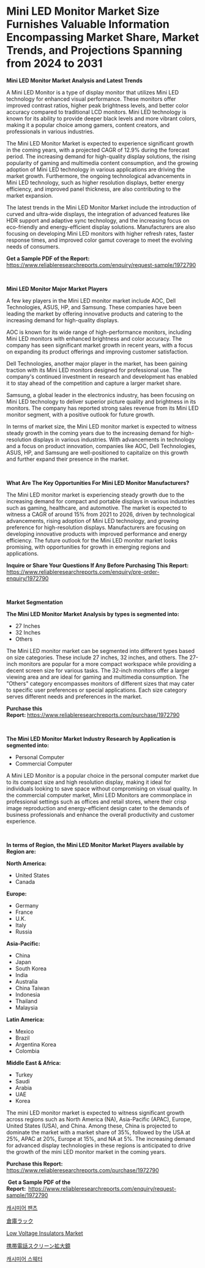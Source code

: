 <p><h1>Mini LED Monitor Market Size Furnishes Valuable Information Encompassing Market Share, Market Trends, and Projections Spanning from 2024 to 2031</h1></p><p><strong>Mini LED Monitor Market Analysis and Latest Trends</strong></p>
<p><p>A Mini LED Monitor is a type of display monitor that utilizes Mini LED technology for enhanced visual performance. These monitors offer improved contrast ratios, higher peak brightness levels, and better color accuracy compared to traditional LCD monitors. Mini LED technology is known for its ability to provide deeper black levels and more vibrant colors, making it a popular choice among gamers, content creators, and professionals in various industries.</p><p>The Mini LED Monitor Market is expected to experience significant growth in the coming years, with a projected CAGR of 12.9% during the forecast period. The increasing demand for high-quality display solutions, the rising popularity of gaming and multimedia content consumption, and the growing adoption of Mini LED technology in various applications are driving the market growth. Furthermore, the ongoing technological advancements in Mini LED technology, such as higher resolution displays, better energy efficiency, and improved panel thickness, are also contributing to the market expansion.</p><p>The latest trends in the Mini LED Monitor Market include the introduction of curved and ultra-wide displays, the integration of advanced features like HDR support and adaptive sync technology, and the increasing focus on eco-friendly and energy-efficient display solutions. Manufacturers are also focusing on developing Mini LED monitors with higher refresh rates, faster response times, and improved color gamut coverage to meet the evolving needs of consumers.</p></p>
<p><strong>Get a Sample PDF of the Report:&nbsp;</strong> <a href="https://www.reliableresearchreports.com/enquiry/request-sample/1972790">https://www.reliableresearchreports.com/enquiry/request-sample/1972790</a></p>
<p>&nbsp;</p>
<p><strong>Mini LED Monitor Major Market Players</strong></p>
<p><p>A few key players in the Mini LED monitor market include AOC, Dell Technologies, ASUS, HP, and Samsung. These companies have been leading the market by offering innovative products and catering to the increasing demand for high-quality displays. </p><p>AOC is known for its wide range of high-performance monitors, including Mini LED monitors with enhanced brightness and color accuracy. The company has seen significant market growth in recent years, with a focus on expanding its product offerings and improving customer satisfaction.</p><p>Dell Technologies, another major player in the market, has been gaining traction with its Mini LED monitors designed for professional use. The company's continued investment in research and development has enabled it to stay ahead of the competition and capture a larger market share.</p><p>Samsung, a global leader in the electronics industry, has been focusing on Mini LED technology to deliver superior picture quality and brightness in its monitors. The company has reported strong sales revenue from its Mini LED monitor segment, with a positive outlook for future growth.</p><p>In terms of market size, the Mini LED monitor market is expected to witness steady growth in the coming years due to the increasing demand for high-resolution displays in various industries. With advancements in technology and a focus on product innovation, companies like AOC, Dell Technologies, ASUS, HP, and Samsung are well-positioned to capitalize on this growth and further expand their presence in the market.</p></p>
<p>&nbsp;</p>
<p><strong>What Are The Key Opportunities For Mini LED Monitor Manufacturers?</strong></p>
<p><p>The Mini LED monitor market is experiencing steady growth due to the increasing demand for compact and portable displays in various industries such as gaming, healthcare, and automotive. The market is expected to witness a CAGR of around 15% from 2021 to 2026, driven by technological advancements, rising adoption of Mini LED technology, and growing preference for high-resolution displays. Manufacturers are focusing on developing innovative products with improved performance and energy efficiency. The future outlook for the Mini LED monitor market looks promising, with opportunities for growth in emerging regions and applications.</p></p>
<p><strong>Inquire or Share Your Questions If Any Before Purchasing This Report:</strong> <a href="https://www.reliableresearchreports.com/enquiry/pre-order-enquiry/1972790">https://www.reliableresearchreports.com/enquiry/pre-order-enquiry/1972790</a></p>
<p>&nbsp;</p>
<p><strong>Market Segmentation</strong></p>
<p><strong>The Mini LED Monitor Market Analysis by types is segmented into:</strong></p>
<p><ul><li>27 Inches</li><li>32 Inches</li><li>Others</li></ul></p>
<p><p>The Mini LED monitor market can be segmented into different types based on size categories. These include 27 inches, 32 inches, and others. The 27-inch monitors are popular for a more compact workspace while providing a decent screen size for various tasks. The 32-inch monitors offer a larger viewing area and are ideal for gaming and multimedia consumption. The "Others" category encompasses monitors of different sizes that may cater to specific user preferences or special applications. Each size category serves different needs and preferences in the market.</p></p>
<p><strong>Purchase this Report:&nbsp;</strong><a href="https://www.reliableresearchreports.com/purchase/1972790">https://www.reliableresearchreports.com/purchase/1972790</a></p>
<p>&nbsp;</p>
<p><strong>The Mini LED Monitor Market Industry Research by Application is segmented into:</strong></p>
<p><ul><li>Personal Computer</li><li>Commercial Computer</li></ul></p>
<p><p>A Mini LED Monitor is a popular choice in the personal computer market due to its compact size and high resolution display, making it ideal for individuals looking to save space without compromising on visual quality. In the commercial computer market, Mini LED Monitors are commonplace in professional settings such as offices and retail stores, where their crisp image reproduction and energy-efficient design cater to the demands of business professionals and enhance the overall productivity and customer experience.</p></p>
<p>&nbsp;</p>
<p><strong>In terms of Region, the Mini LED Monitor Market Players available by Region are:</strong></p>
<p>
    <p> <strong> North America: </strong>
        <ul>
            <li>United States</li>
            <li>Canada</li>
        </ul>
        </p> 
    <p> <strong> Europe: </strong>
        <ul>
            <li>Germany</li>
            <li>France</li>
            <li>U.K.</li>
            <li>Italy</li>
            <li>Russia</li>
        </ul>
        </p> 
    <p> <strong> Asia-Pacific: </strong>
        <ul>
            <li>China</li>
            <li>Japan</li>
            <li>South Korea</li>
            <li>India</li>
            <li>Australia</li>
            <li>China Taiwan</li>
            <li>Indonesia</li>
            <li>Thailand</li>
            <li>Malaysia</li>
        </ul>
        </p> 
    <p> <strong> Latin America: </strong>
        <ul>
            <li>Mexico</li>
            <li>Brazil</li>
            <li>Argentina Korea</li>
            <li>Colombia</li>
        </ul>
        </p> 
    <p> <strong> Middle East & Africa: </strong>
        <ul>
            <li>Turkey</li>
            <li>Saudi</li>
            <li>Arabia</li>
            <li>UAE</li>
            <li>Korea</li>
        </ul>
    </p>
    </p>
<p><p>The mini LED monitor market is expected to witness significant growth across regions such as North America (NA), Asia-Pacific (APAC), Europe, United States (USA), and China. Among these, China is projected to dominate the market with a market share of 35%, followed by the USA at 25%, APAC at 20%, Europe at 15%, and NA at 5%. The increasing demand for advanced display technologies in these regions is anticipated to drive the growth of the mini LED monitor market in the coming years.</p></p>
<p><strong>Purchase this Report: </strong><a href="https://www.reliableresearchreports.com/purchase/1972790">https://www.reliableresearchreports.com/purchase/1972790</a></p>
<p>&nbsp;<strong>Get a Sample PDF of the Report:&nbsp;&nbsp;</strong><a href="https://www.reliableresearchreports.com/enquiry/request-sample/1972790">https://www.reliableresearchreports.com/enquiry/request-sample/1972790</a></p>
<p><strong></strong></p>
<p><p><a href="https://github.com/Hubertstyenger6685/Market-Research-Report-List-1/blob/main/20242189892.md">캐시미어 팬츠</a></p><p><a href="https://github.com/dadanedu33/Market-Research-Report-List-1/blob/main/610168210782.md">倉庫ラック</a></p><p><a href="https://github.com/brenzgnarento/Market-Research-Report-List-1/blob/main/low-voltage-insulators-market.md">Low Voltage Insulators Market</a></p><p><a href="https://medium.com/@kamdeall7845/%E3%83%A2%E3%83%90%E3%82%A4%E3%83%AB%E9%9B%BB%E8%A9%B1%E3%81%AE%E7%94%BB%E9%9D%A2%E6%8B%A1%E5%A4%A7%E5%99%A8%E5%B8%82%E5%A0%B4%E3%81%AF-%E5%B8%82%E5%A0%B4%E3%82%B7%E3%82%A7%E3%82%A2-%E5%B8%82%E5%A0%B4%E3%83%88%E3%83%AC%E3%83%B3%E3%83%89-%E5%B8%82%E5%A0%B4%E6%88%90%E9%95%B7%E3%81%AB%E9%96%A2%E3%81%99%E3%82%8B%E6%83%85%E5%A0%B1%E3%82%92%E6%8F%90%E4%BE%9B%E3%81%97%E3%81%BE%E3%81%99-0e8cefdf127c">携帯電話スクリーン拡大鏡</a></p><p><a href="https://github.com/hxzi07639916/Market-Research-Report-List-1/blob/main/16797569891.md">캐시미어 스웨터</a></p></p>